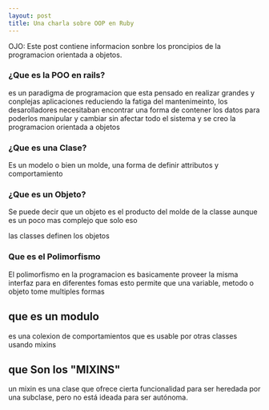 ```yaml
---
layout: post
title: Una charla sobre OOP en Ruby 
---
```


OJO: Este post contiene informacion sonbre los proncipios de la programacion orientada a objetos.

### ¿Que es la POO en rails?
es un paradigma de programacion que esta pensado en realizar grandes y conplejas aplicaciones reduciendo la fatiga del mantenimeinto, los desarolladores necesitaban encontrar una forma de contener los datos para poderlos manipular y cambiar sin afectar todo el sistema  y se creo la programacion orientada a objetos

### ¿Que es una Clase?
Es un modelo o bien un molde, una forma de definir attributos y comportamiento
### ¿Que es un Objeto?
Se puede decir que un objeto es el producto del molde de la classe aunque es un poco mas complejo que solo eso

las classes definen los objetos


### Que es el Polimorfismo
El polimorfismo en la programacion es basicamente proveer la misma interfaz para en diferentes fomas 
esto permite que una variable, metodo o objeto tome multiples formas

## que es un modulo
es una colexion de comportamientos que es usable por otras classes usando mixins 

## que Son los "MIXINS"
un mixin es una clase que ofrece cierta funcionalidad para ser heredada por una subclase, pero no está ideada para ser autónoma.
